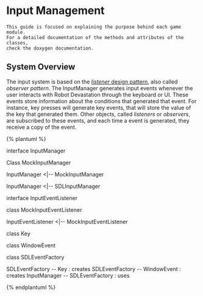 # Input Management

```
This guide is focused on explaining the purpose behind each game module. 
For a detailed documentation of the methods and attributes of the classes, 
check the doxygen documentation.  
```
## System Overview
The input system is based on the [*listener* design pattern](https://en.wikipedia.org/wiki/Observer_pattern), also called *observer pattern*. The InputManager generates input events whenever the user interacts with Robot Devastation through the keyboard or UI. These events store information about the conditions that generated that event. For instance, key presses will generate key events, that will store the value of the key that generated them. Other objects, called *listeners* or *observers*, are subscribed to these events, and each time a event is generated, they receive a copy of the event.

{% plantuml %}

interface InputManager 
 
Class MockInputManager
 
InputManager <|-- MockInputManager
 
InputManager <|-- SDLInputManager 

interface InputEventListener
  
class MockInputEventListener
 
InputEventListener <|-- MockInputEventListener

class Key

class WindowEvent

class SDLEventFactory

SDLEventFactory  -- Key : creates
SDLEventFactory -- WindowEvent : creates
InputManager -- SDLEventFactory : uses

{% endplantuml %}
